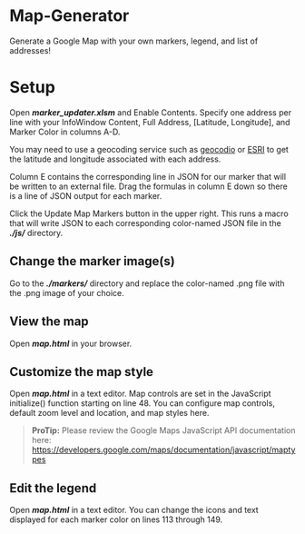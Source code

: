 # Map-Generator

Generate a Google Map with your own markers, legend, and list of addresses!

# Setup

Open ***marker_updater.xlsm*** and Enable Contents. Specify one address per line with your InfoWindow Content, Full Address, [Latitude, Longitude], and Marker Color in columns A-D.

You may need to use a geocoding service such as [geocodio](https://www.geocod.io/) or [ESRI](https://www.esri.com/en-us/home) to get the latitude and longitude associated with each address. 

Column E contains the corresponding line in JSON for our marker that will be written to an external file. Drag the formulas in column E down so there is a line of JSON output for each marker.

Click the Update Map Markers button in the upper right. This runs a macro that will write JSON to each corresponding color-named JSON file in the ***./js/*** directory.

## Change the marker image(s)

Go to the ***./markers/*** directory and replace the color-named .png file with the .png image of your choice.

## View the map

Open ***map.html*** in your browser.

## Customize the map style

Open ***map.html*** in a text editor. Map controls are set in the JavaScript initialize() function starting on line 48. You can configure map controls, default zoom level and location, and map styles here. 

> **ProTip:** Please review the Google Maps JavaScript API documentation here: https://developers.google.com/maps/documentation/javascript/maptypes

## Edit the legend

Open ***map.html*** in a text editor. You can change the icons and text displayed for each marker color on lines 113 through 149.

